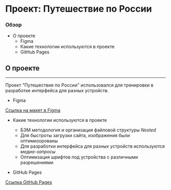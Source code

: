 # Проект: Путешествие по России

### Обзор
- О проекте
    - Figma
    - Какие технологии используются в проекте
    - GitHub Pages
## О проекте
____
 Проект "Путешествие по России" использовался для тренировки в разработке интерфейса для разных устройств.
- Figma

 [Ссылка на макет в Figma](https://www.figma.com/file/5S2WSbEFL6awjVWJ0NWL8Q/Sprint-3_-Russia-_-desktop-mobile?node-id=28503%3A0)

- Какие технологии используются в проекте
    - БЭМ методология и организация файловой структуры <em>Nested</em>
    - Для быстроты загрузки сайта, изображения были оптимизорованы
    - Для разработки интерфейса для разных устройств используются <em>медиа-запросы</em>
    - Оптимизация шрифтов под устройства с различными разрешениями

- GitHub Pages

[Ссылка GitHub Pages](https://aleksandrazolotukhina.github.io/russian-travel/index.html)
